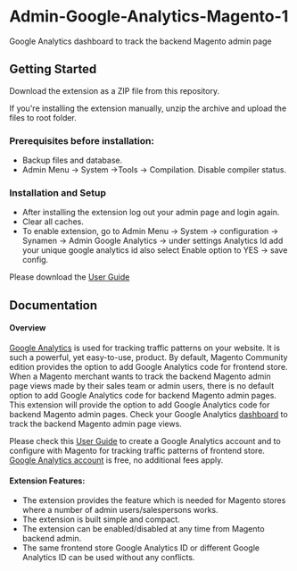 # Admin-Google-Analytics-Magento-1
Google Analytics dashboard to track the backend Magento admin page

## Getting Started

Download the extension as a ZIP file from this repository.

If you're installing the extension manually, unzip the archive and upload the files to root folder.

### Prerequisites before installation:

* Backup files and database.
* Admin Menu -> System ->Tools -> Compilation. Disable compiler status.

### Installation​ ​and​ ​Setup

* After installing the extension log out your admin page and login again.
* Clear all caches.
* To enable extension, go to Admin Menu -> System -> configuration -> Synamen -> Admin
Google Analytics -> under settings Analytics Id add your unique google analytics id also select Enable option to YES -> save config.

Please download the [User Guide](https://marketplace.magento.com/media/catalog/product/synamenthinklabs-Synamen_Admingoogleanalytics-0-1-0-ce/user_guides.pdf)

## Documentation


#### Overview

[Google Analytics](https://marketingplatform.google.com/about/analytics/) is used for tracking traffic patterns on your website. It is such a powerful, yet easy-to-use, product. By default, Magento Community edition provides the option to add Google Analytics code for frontend store. When a Magento merchant wants to track the backend Magento admin page views made by their sales team or admin users, there is no default option to add Google Analytics code for backend Magento admin pages. This extension will provide the option to add Google Analytics code for backend Magento admin pages. Check your Google Analytics [dashboard](https://marketingplatform.google.com/about/analytics/) to track the backend Magento admin page views.

Please check this [User Guide](https://docs.magento.com/m1/ce/user_guide/marketing/google-universal-analytics.html) to create a Google Analytics account and to configure with Magento for tracking traffic patterns of frontend store. [Google Analytics account](https://marketingplatform.google.com/about/analytics/) is free, no additional fees apply.


#### Extension Features:

* The extension provides the feature which is needed for Magento stores where a number of 	admin users/salespersons works.
* The extension is built simple and compact.
* The extension can be enabled/disabled at any time from Magento backend admin.
* The same frontend store Google Analytics ID or different Google Analytics ID can be used 	 without any conflicts.
